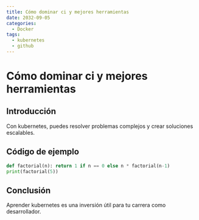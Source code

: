 ```yaml
---
title: Cómo dominar ci y mejores herramientas
date: 2032-09-05
categories:
  - Docker
tags:
  - kubernetes
  - github
---
```


# Cómo dominar ci y mejores herramientas

## Introducción

Con kubernetes, puedes resolver problemas complejos y crear soluciones escalables.

## Código de ejemplo

```python
def factorial(n): return 1 if n == 0 else n * factorial(n-1)
print(factorial(5))
```

## Conclusión

Aprender kubernetes es una inversión útil para tu carrera como desarrollador.